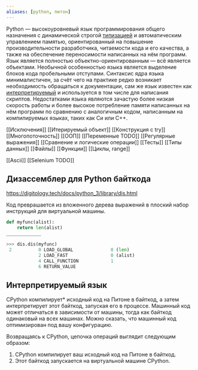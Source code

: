 ```yaml
---
aliases: [python, питон]
---
```


Python — высокоуровневый язык программирования общего назначения с динамической строгой [типизацией](https://ru.wikipedia.org/wiki/Система_типов) и автоматическим управлением памятью, ориентированный на повышение производительности разработчика, читаемости кода и его качества, а также на обеспечение переносимости написанных на нём программ. Язык является полностью объектно-ориентированным — всё является объектами. Необычной особенностью языка является выделение блоков кода пробельными отступами. Синтаксис ядра языка минималистичен, за счёт чего на практике редко возникает необходимость обращаться к документации, сам же язык известен как [интерпретируемый](https://ru.wikipedia.org/wiki/Интерпретируемый_язык_программирования) и используется в том числе для написания скриптов. Недостатками языка являются зачастую более низкая скорость работы и более высокое потребление памяти написанных на нём программ по сравнению с аналогичным кодом, написанным на компилируемых языках, таких как Си или C++.

[[Исключения]]
[[Итерируемый объект]]
[[Конструкция с try]]
[[Многопоточность]]
[[ООП]]
[[Переменные  TODO]]
[[Регулярные выражения]]
[[Сравнение и логические операции]]
[[Тесты]]
[[Типы данных]]
[[Файлы]]
[[Функции]]
[[Циклы, range]]

[[Ascii]]
[[Selenium TODO]]


## Дизассемблер для Python байткода
https://digitology.tech/docs/python_3/library/dis.html

Код преврашается из вложенного дерева выражений в плоский набор инструкций для виртуальной машины.
```py
def myfunc(alist):
    return len(alist)
_____________

>>> dis.dis(myfunc)
 2          0 LOAD_GLOBAL              0 (len)
 			2 LOAD_FAST                0 (alist)
 			4 CALL_FUNCTION            1
 			6 RETURN_VALUE
```

## Интерпретируемый язык

CPython компилирует* исходный код на Питоне в байткод, а затем интерпретирует этот байткод, запуская его в процессе.
Машинный код может отличаться в зависимости от машины, тогда как байткод одинаковый на всех машинах. Можно сказать, что машинный код оптимизирован под вашу конфигурацию.  
  
Возвращаясь к CPython, цепочка операций выглядит следующим образом:  
  
1. CPython компилирует ваш исходный код на Питоне в байткод.  
2. Этот байткод запускается на виртуальной машине CPython.